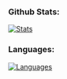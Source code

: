 ### Github Stats:

[![Stats](https://github-readme-stats.codestackr.vercel.app/api?username=booky10&show_icons=true&hide_border=true&hide_title=true&include_all_commits=true&count_private=true&bg_color=0d1117&text_color=f0f6fc&hide_border=true)](https://github.com/booky10/)

### Languages:

[![Languages](https://github-readme-stats.vercel.app/api/top-langs/?username=booky10&hide_title=true&bg_color=0d1117&text_color=f0f6fc&hide_border=true)](https://github.com/booky10/)
